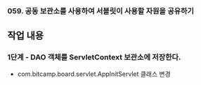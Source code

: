 ### 059. 공동 보관소를 사용하여 서블릿이 사용할 자원을 공유하기

## 작업 내용

### 1단계 - DAO 객체를 ServletContext 보관소에 저장한다.

- com.bitcamp.board.servlet.AppInitServlet 클래스 변경
